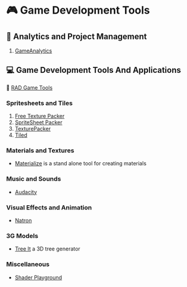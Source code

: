 # :video_game: Game Development Tools

## :closed_book: Analytics and Project Management

1. [GameAnalytics](https://gameanalytics.com/)

## :computer: Game Development Tools And Applications

:link: [RAD Game Tools](http://www.radgametools.com/)

### Spritesheets and Tiles

1. [Free Texture Packer](http://free-tex-packer.com/)
2. [SpriteSheet Packer](http://amakaseev.github.io/sprite-sheet-packer/)
3. [TexturePacker](https://www.codeandweb.com/texturepacker)
4. [Tiled](https://www.mapeditor.org/)

### Materials and Textures

- [Materialize](http://www.boundingboxsoftware.com/materialize/index.php) is a stand alone tool for creating materials

### Music and Sounds

- [Audacity](https://www.audacityteam.org/)

### Visual Effects and Animation

- [Natron](https://natrongithub.github.io/)

### 3G Models

- [Tree It](https://www.evolved-software.com/treeit/treeit) a 3D tree generator

### Miscellaneous

- [Shader Playground](http://shader-playground.timjones.io/)
